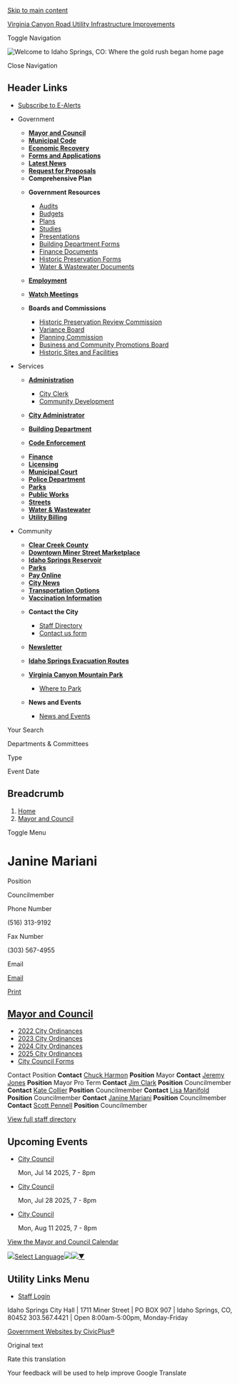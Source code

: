 [Skip to main content](https://www.idahospringsco.com/mayor-and-council/directory-listing/janine-mariani/)

[Virginia Canyon Road Utility Infrastructure Improvements](https://www.idahospringsco.com/home-page/page/virginia-canyon-road-utility-infrastructure-improvements)

Toggle Navigation

![Welcome to Idaho Springs, CO: Where the gold rush began home page](https://www.idahospringsco.com/themes/custom/idahospringsco/idahospringsco_theme/logo.png)

Close Navigation

## Header Links

- [Subscribe to E-Alerts](https://www.idahospringsco.com/portal)

<!--THE END-->

- Government
  
  - [**Mayor and Council**](https://www.idahospringsco.com/mayor-and-council/directory-listing/janine-mariani/mayor-and-council)
  - [**Municipal Code**](https://library.municode.com/co/idaho_springs/codes/municipal_code "(opens in a new window)")
  - [**Economic Recovery**](https://www.idahospringsco.com/mayor-and-council/directory-listing/janine-mariani/Economic-Recovery)
  - [**Forms and Applications**](https://www.idahospringsco.com/forms)
  - [**Latest News**](https://www.idahospringsco.com/mayor-and-council/directory-listing/janine-mariani/news)
  - [**Request for Proposals**](https://www.idahospringsco.com/mayor-and-council/directory-listing/janine-mariani/rfps)
  - **Comprehensive Plan**
  
  <!--THE END-->
  
  - **Government Resources**
    
    - [Audits](https://www.idahospringsco.com/node/461)
    - [Budgets](https://www.idahospringsco.com/node/466)
    - [Plans](https://www.idahospringsco.com/node/471)
    - [Studies](https://www.idahospringsco.com/node/476)
    - [Presentations](https://www.idahospringsco.com/node/491)
    - [Building Department Forms](https://www.idahospringsco.com/node/501)
    - [Finance Documents](https://www.idahospringsco.com/node/486)
    - [Historic Preservation Forms](https://www.idahospringsco.com/node/516)
    - [Water &amp; Wastewater Documents](https://www.idahospringsco.com/water-wastewater/page/documents)
  
  <!--THE END-->
  
  - [**Employment**](https://www.idahospringsco.com/node/291)
  - [**Watch Meetings**](https://www.idahospringsco.com/home-page/page/meetings)
  - **Boards and Commissions**
    
    - [Historic Preservation Review Commission](https://www.idahospringsco.com/mayor-and-council/directory-listing/janine-mariani/historic-preservation-review-commission)
    - [Variance Board](https://www.idahospringsco.com/mayor-and-council/directory-listing/janine-mariani/Variance-Board)
    - [Planning Commission](https://www.idahospringsco.com/mayor-and-council/directory-listing/janine-mariani/Planning-Commission)
    - [Business and Community Promotions Board](https://www.idahospringsco.com/economic-recovery)
    - [Historic Sites and Facilities](https://www.idahospringsco.com/historic-sites-and-facilities-board)
  
  <!--THE END-->
- Services
  
  - [**Administration**](https://www.idahospringsco.com/mayor-and-council/directory-listing/janine-mariani/Administration)
    
    - [City Clerk](https://www.idahospringsco.com/mayor-and-council/directory-listing/janine-mariani/city-clerk)
    - [Community Development](https://www.idahospringsco.com/mayor-and-council/directory-listing/janine-mariani/Community-Development)
  - [**City Administrator**](https://www.idahospringsco.com/city-administrator)
  - [**Building Department**](https://www.idahospringsco.com/mayor-and-council/directory-listing/janine-mariani/Building-Department)
  - [**Code Enforcement**](https://www.idahospringsco.com/node/1116)
  
  <!--THE END-->
  
  - [**Finance**](https://www.idahospringsco.com/finance)
  - [**Licensing**](https://www.idahospringsco.com/mayor-and-council/directory-listing/janine-mariani/Licensing)
  - [**Municipal Court**](https://www.idahospringsco.com/mayor-and-council/directory-listing/janine-mariani/Municipal-Court)
  - [**Police Department**](https://www.idahospringsco.com/mayor-and-council/directory-listing/janine-mariani/Police-Department)
  - [**Parks**](https://www.idahospringsco.com/mayor-and-council/directory-listing/janine-mariani/Parks)
  
  <!--THE END-->
  
  - [**Public Works**](https://www.idahospringsco.com/mayor-and-council/directory-listing/janine-mariani/Public-Works)
  - [**Streets**](https://www.idahospringsco.com/streets)
  - [**Water &amp; Wastewater**](https://www.idahospringsco.com/mayor-and-council/directory-listing/janine-mariani/water-wastewater)
  - [**Utility Billing**](https://www.idahospringsco.com/mayor-and-council/directory-listing/janine-mariani/Utilities)
  
  <!--THE END-->
- Community
  
  - [**Clear Creek County**](https://www.clearcreekcounty.us "(opens in a new window)")
  - [**Downtown Miner Street Marketplace**](https://visitclearcreek.com/minerstreetmarket "(opens in a new window)")
  - [**Idaho Springs Reservoir**](https://www.idahospringsco.com/node/441)
  - [**Parks**](https://www.idahospringsco.com/node/446)
  
  <!--THE END-->
  
  - [**Pay Online**](https://xpressbillpay.com/ "(opens in a new window)")
  - [**City News**](https://www.idahospringsco.com/mayor-and-council/directory-listing/janine-mariani/news)
  - [**Transportation Options**](https://www.idahospringsco.com/transportation-options)
  - [**Vaccination Information**](https://www.idahospringsco.com/node/551)
  
  <!--THE END-->
  
  - **Contact the City**
    
    - [Staff Directory](https://www.idahospringsco.com/mayor-and-council/directory-listing/janine-mariani/directory)
    - [Contact us form](https://www.idahospringsco.com/mayor-and-council/directory-listing/janine-mariani/contact-us)
  - [**Newsletter**](https://www.idahospringsco.com/administration/page/city-idaho-springs-newsletter?destination=%2Fdashboard)
  
  <!--THE END-->
  
  - [**Idaho Springs Evacuation Routes**](https://www.idahospringsco.com/node/761)
  - [**Virginia Canyon Mountain Park**](https://www.idahospringsco.com/node/1081)
    
    - [Where to Park](https://www.idahospringsco.com/node/1086)
  - **News and Events**
    
    - [News and Events](https://www.idahospringsco.com/news)

Your Search

Departments &amp; Committees

Type

Event Date

## Breadcrumb

1. [Home](https://www.idahospringsco.com)
2. [Mayor and Council](https://www.idahospringsco.com/mayor-and-council)

Toggle Menu

# Janine Mariani

Position

Councilmember

Phone Number

(516) 313-9192

Fax Number

(303) 567-4955

Email

[Email](https://www.idahospringsco.com/email-contact/node/666/field_email "Email Janine Mariani (opens in a new window)")

[Print](https://www.idahospringsco.com/print/pdf/node/666)

## [Mayor and Council](https://www.idahospringsco.com/mayor-and-council)

- [2022 City Ordinances](https://www.idahospringsco.com/mayor-and-council/page/2022-city-ordinances)
- [2023 City Ordinances](https://www.idahospringsco.com/mayor-and-council/page/2023-city-ordinances)
- [2024 City Ordinances](https://www.idahospringsco.com/mayor-and-council/page/2024-city-ordinances)
- [2025 City Ordinances](https://www.idahospringsco.com/mayor-and-council/page/2025-city-ordinanaces)
- [City Council Forms](https://www.idahospringsco.com/mayor-and-council/page/city-council-forms)

Contact Position **Contact** [Chuck Harmon](https://www.idahospringsco.com/mayor-and-council/directory-listing/chuck-harmon) **Position** Mayor **Contact** [Jeremy Jones](https://www.idahospringsco.com/mayor-and-council/directory-listing/jeremy-jones) **Position** Mayor Pro Term **Contact** [Jim Clark](https://www.idahospringsco.com/mayor-and-council/directory-listing/jim-clark) **Position** Councilmember **Contact** [Kate Collier](https://www.idahospringsco.com/mayor-and-council/directory-listing/kate-collier) **Position** Councilmember **Contact** [Lisa Manifold](https://www.idahospringsco.com/mayor-and-council/directory-listing/lisa-manifold) **Position** Councilmember **Contact** [Janine Mariani](https://www.idahospringsco.com/mayor-and-council/directory-listing/janine-mariani) **Position** Councilmember **Contact** [Scott Pennell](https://www.idahospringsco.com/mayor-and-council/directory-listing/scott-pennell) **Position** Councilmember

[View full staff directory](https://www.idahospringsco.com/directory)

## Upcoming Events

- [City Council](https://www.idahospringsco.com/mayor-and-council/page/city-council-8)
  
  Mon, Jul 14 2025, 7 - 8pm
- [City Council](https://www.idahospringsco.com/mayor-and-council/page/city-council-7)
  
  Mon, Jul 28 2025, 7 - 8pm
- [City Council](https://www.idahospringsco.com/mayor-and-council/page/city-council-8)
  
  Mon, Aug 11 2025, 7 - 8pm

[View the Mayor and Council Calendar](https://www.idahospringsco.com/calendar?boards-commissions=36)

![](https://www.google.com/images/cleardot.gif)[Select Language![](https://www.google.com/images/cleardot.gif)​![](https://www.google.com/images/cleardot.gif)▼](https://www.idahospringsco.com/mayor-and-council/directory-listing/janine-mariani)

## Utility Links Menu

- [Staff Login](https://www.idahospringsco.com/login?current=)

Idaho Springs City Hall | 1711 Miner Street | PO BOX 907 | Idaho Springs, CO, 80452 303.567.4421 | Open 8:00am-5:00pm, Monday-Friday

[Government Websites by CivicPlus®](https://www.civicplus.com "(opens in a new window)")

Original text

Rate this translation

Your feedback will be used to help improve Google Translate